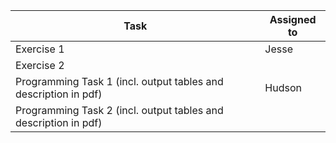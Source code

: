 | Task                                                                     | Assigned to |
|--------------------------------------------------------------------------|-------------|
| Exercise 1                                                               | Jesse       |
| Exercise 2                                                               |             |
| Programming Task 1 (incl. output tables and description in pdf)          |  Hudson     |
| Programming Task 2 (incl. output tables and description in pdf)          |             |

